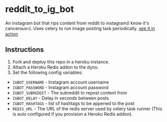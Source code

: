 # reddit_to_ig_bot

An instagram bot that rips content from reddit to instagram(I know it's cancerous💀).
Uses celery to run image posting task periodically. [see it in action](https://www.instagram.com/albumartcurator/)

## Instructions

1. Fork and deploy this repo in a heroku instance.
2. Attach a Heroku Redis addon to the dyno.
3. Set the following config variables:

* `IGBOT_USERNAME` - Instagram account username
* `IGBOT_PASSWORD` - Instagram account password
* `IGBOT_SUBREDDIT` - The subreddit to repost content from
* `IGBOT_DELAY` - Delay in seconds between posts
* `IGBOT_HASHTAGS` - list of hashtags to be appened to the post
* `REDIS_URL` - The URL of the redis server used by celery task runner (This is auto configured if you provision a Heroku Redis addon).
